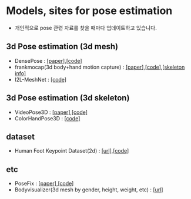 # Models, sites for pose estimation
* 개인적으로 pose 관련 자료를 찾을 때마다 업데이트하고 있습니다.

## 3d Pose estimation (3d mesh)
* DensePose : [[paper]](https://arxiv.org/abs/1802.00434),[[code]](https://github.com/facebookresearch/detectron2/tree/master/projects/DensePose)
* frankmocap(3d body+hand motion capture) : [[paper]](https://arxiv.org/abs/2008.08324),[[code]](https://github.com/facebookresearch/frankmocap),[[skeleton info]](https://github.com/facebookresearch/frankmocap/blob/master/docs/joint_order.md)
* I2L-MeshNet : [[code]](https://github.com/mks0601/I2L-MeshNet_RELEASE)

## 3d Pose estimation (3d skeleton)
* VideoPose3D : [[paper]](https://arxiv.org/abs/1811.11742),[[code]](https://github.com/facebookresearch/VideoPose3D)
* ColorHandPose3D : [[code]](https://github.com/lmb-freiburg/hand3d)

## dataset
* Human Foot Keypoint Dataset(2d) : [[url]](https://cmu-perceptual-computing-lab.github.io/foot_keypoint_dataset/),[[code]](https://github.com/CMU-Perceptual-Computing-Lab/openpose_train)

## etc
* PoseFix : [[paper]](https://arxiv.org/abs/1812.03595),[[code]](https://github.com/mks0601/PoseFix_RELEASE)
* Bodyvisualizer(3d mesh by gender, height, weight, etc) : [[url]](https://bodyvisualizer.com/male.html)


